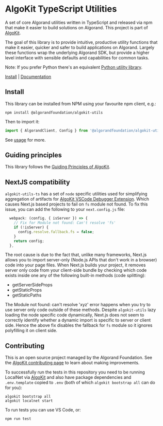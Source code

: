 ﻿# AlgoKit TypeScript Utilities

A set of core Algorand utilities written in TypeScript and released via npm that make it easier to build solutions on Algorand. This project is part of [AlgoKit](https://github.com/algorandfoundation/algokit-cli).

The goal of this library is to provide intuitive, productive utility functions that make it easier, quicker and safer to build applications on Algorand. Largely these functions wrap the underlying Algorand SDK, but provide a higher level interface with sensible defaults and capabilities for common tasks.

Note: If you prefer Python there's an equivalent [Python utility library](https://github.com/algorandfoundation/algokit-utils-py).

[Install](#install) | [Documentation](docs/README.md)

## Install

This library can be installed from NPM using your favourite npm client, e.g.:

```
npm install @algorandfoundation/algokit-utils
```

Then to import it:

```typescript
import { AlgorandClient, Config } from '@algorandfoundation/algokit-utils'
```

See [usage](./docs/README.md#usage) for more.

## Guiding principles

This library follows the [Guiding Principles of AlgoKit](https://github.com/algorandfoundation/algokit-cli/blob/main/docs/algokit.md#guiding-principles).

## NextJS compatibility

`algokit-utils-ts` has a set of `node` specific utilities used for simplifying aggregation of artifacts for [AlgoKit VSCode Debugger Extension](https://github.com/algorandfoundation/algokit-avm-vscode-debugger). Which causes Next.js based projects to fail on `fs` module not found. To fix this issue, you can add the following to your `next.config.js` file:

```js
  webpack: (config, { isServer }) => {
    // Fix for Module not found: Can't resolve 'fs'
    if (!isServer) {
      config.resolve.fallback.fs = false;
    }
    return config;
  },
```

The root cause is due to the fact that, unlike many frameworks, Next.js allows you to import server-only (Node.js APIs that don't work in a browser) code into your page files. When Next.js builds your project, it removes server only code from your client-side bundle by checking which code exists inside one any of the following built-in methods (code splitting):

- getServerSideProps
- getStaticProps
- getStaticPaths

The Module not found: can't resolve 'xyz' error happens when you try to use server only code outside of these methods. Despite `algokit-utils` lazy loading the node specific code dynamically, Next.js does not seem to correctly identify whether a dynamic import is specific to server or client side. Hence the above fix disables the fallback for `fs` module so it ignores polyfilling it on client side.

## Contributing

This is an open source project managed by the Algorand Foundation. See the [AlgoKit contributing page](https://github.com/algorandfoundation/algokit-cli/blob/main/CONTRIBUTING.md) to learn about making improvements.

To successfully run the tests in this repository you need to be running LocalNet via [AlgoKit](https://github.com/algorandfoundation/algokit-cli) and also have package dependencies and `.env.template` copied to `.env` (both of which `algokit bootstrap all` can do for you):

```
algokit bootstrap all
algokit localnet start
```

To run tests you can use VS Code, or:

```
npm run test
```
